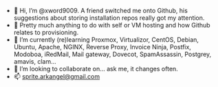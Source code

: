 - 👋 Hi, I’m @xword9009. A friend switched me onto Github, his suggestions about storing installation repos really got my attention.
- 👀 Pretty much anything to do with self or VM hosting and how Github relates to provisioning.
- 🌱 I’m currently (re)learning Proxmox, Virtualizor, CentOS, Debian, Ubuntu, Apache, NGINX, Reverse Proxy, Invoice Ninja, Postfix, Modoboa, iRedMail, Mail gateway, Dovecot, SpamAssassin, Postgrey, amavis, clam...
- 💞️ I’m looking to collaborate on... ask me, it changes often.
- 📫 sprite.arkangel@gmail.com 

<!---
xword9009/xword9009 is a ✨ special ✨ repository because its `README.md` (this file) appears on your GitHub profile.
You can click the Preview link to take a look at your changes.
--->
